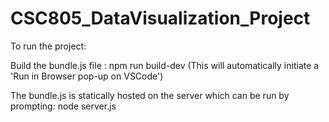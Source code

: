 # CSC805_DataVisualization_Project

To run the project: 

Build the bundle.js file : npm run build-dev (This will automatically initiate a 'Run in Browser pop-up on VSCode')

The bundle.js is statically hosted on the server which can be run by prompting: node server.js 
